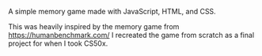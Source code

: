 A simple memory game made with JavaScript, HTML, and CSS.

This was heavily inspired by the memory game from https://humanbenchmark.com/
I recreated the game from scratch as a final project for when I took CS50x.

